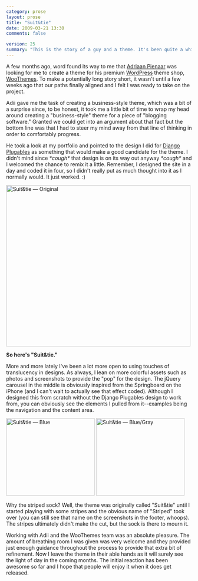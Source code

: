 ```yaml
---
category: prose
layout: prose
title: "Suit&tie"
date: 2009-03-21 13:30
comments: false

version: 25
summary: "This is the story of a guy and a theme. It's been quite a while since said guy worked on a theme for a certain blogging system. But a few guys approached him to create a theme suited for the business world. Challenged and renewed, said guy \"presses\" on."
---
```


A few months ago, word found its way to me that [Adriaan Pienaar][1] was looking for me to create a theme for his premium [WordPress][2] theme shop, [WooThemes][3]. To make a potentially long story short, it wasn't until a few weeks ago that our paths finally aligned and I felt I was ready to take on the project.

Adii gave me the task of creating a business-style theme, which was a bit of a surprise since, to be honest, it took me a little bit of time to wrap my head around creating a "business-style" theme for a piece of "blogging software." Granted we could get into an argument about that fact but the bottom line was that I had to steer my mind away from that line of thinking in order to comfortably progress.

He took a look at my portfolio and pointed to the design I did for [Django Plugables][4] as something that would make a good candidate for the theme. I didn't mind since _\*cough\*_ that design is on its way out anyway _\*cough\*_ and I welcomed the chance to remix it a little. Remember, I designed the site in a day and coded it in four, so I didn't really put as much thought into it as I normally would. It just worked. :)

[<img src="http://farm4.static.flickr.com/3438/3373456167_39d02f9051.jpg" width="500" height="438" alt="Suit&amp;tie — Original" />][5]

**So here's "Suit&amp;tie."**

More and more lately I've been a lot more open to using touches of translucency in designs. As always, I lean on more colorful assets such as photos and screenshots to provide the "pop" for the design. The jQuery carousel in the middle is obviously inspired from the Springboard on the iPhone (and I can't wait to actually see that effect coded). Although I designed this from scratch without the Django Plugables design to work from, you can obviously see the elements I pulled from it--examples being the navigation and the content area.

[<img src="http://farm4.static.flickr.com/3617/3374271838_953555267c_m.jpg" width="240" height="210" alt="Suit&amp;tie — Blue" />][6] [<img src="http://farm4.static.flickr.com/3539/3373456203_2ca04afb78_m.jpg" width="240" height="210" alt="Suit&amp;tie — Blue/Gray" />][7]

Why the striped sock? Well, the theme was originally called "Suit&amp;tie" until I started playing with some stripes and the obvious name of "Striped" took over (you can still see that name on the screenshots in the footer, whoops). The stripes ultimately didn't make the cut, but the sock is there to mourn it.

Working with Adii and the WooThemes team was an absolute pleasure. The amount of breathing room I was given was very welcome and they provided just enough guidance throughout the process to provide that extra bit of refinement. Now I leave the theme in their able hands as it will surely see the light of day in the coming months. The initial reaction has been awesome so far and I hope that people will enjoy it when it does get released.

[1]: http://adii.co.za/
[2]: http://wordpress.org/
[3]: http://woothemes.com/
[4]: http://djangoplugables.com/
[5]: http://www.flickr.com/photos/avalonstar/3373456167/
[6]: http://www.flickr.com/photos/avalonstar/3374271838/
[7]: http://www.flickr.com/photos/avalonstar/3373456203/
